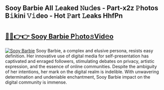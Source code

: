 ## Sooy Barbie All 𝙻eaked 𝙽u𝚍es - Part-x2z 𝙿hotos B𝚒kini 𝚅𝚒deo - Hot 𝙿art 𝙻eaks HhfPn

# <h2><a href="http://ld0nf9t.urlbe.top/?page=Sooy+Barbie">🔗🔗👉👉 Sooy Barbie P𝚑oto𝚜Vid𝚎o</a></h2>

[![Sooy Barbie](https://i.imgur.com/eBuTRDB.gif)](http://ld0nf9t.urlbe.top/?page=Sooy+Barbie)
Sooy Barbie, a complex and elusive persona, resists easy definition. Her innovative use of digital media for self-presentation has captivated and enraged followers, stimulating debates on privacy, artistic expression, and the essence of online communities. Despite the ambiguity of her intentions, her mark on the digital realm is indelible. With unwavering determination and undeniable enchantment, Sooy Barbie impact on the digital community is immense.
